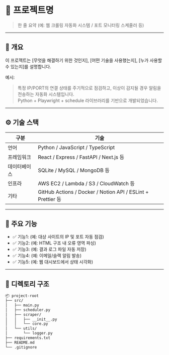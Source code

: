 # 📘 프로젝트명
> 한 줄 요약 (예: 웹 크롤링 자동화 시스템 / 포트 모니터링 스케줄러 등)

---

## 📖 개요
이 프로젝트는 [무엇을 해결하기 위한 것인지], [어떤 기술을 사용했는지], [누가 사용할 수 있는지]를 설명합니다.

예시:
> 특정 IP/PORT의 연결 상태를 주기적으로 점검하고, 이상이 감지될 경우 알림을 전송하는 자동화 시스템입니다.  
> Python + Playwright + schedule 라이브러리를 기반으로 개발되었습니다.

---

## ⚙️ 기술 스택
| 구분 | 기술 |
|------|------|
| 언어 | Python / JavaScript / TypeScript |
| 프레임워크 | React / Express / FastAPI / Next.js 등 |
| 데이터베이스 | SQLite / MySQL / MongoDB 등 |
| 인프라 | AWS EC2 / Lambda / S3 / CloudWatch 등 |
| 기타 | GitHub Actions / Docker / Notion API / ESLint + Prettier 등 |

---

## 🧱 주요 기능
- ✅ 기능1: (예: 대상 사이트의 IP 및 포트 자동 점검)
- ✅ 기능2: (예: HTML 구조 내 오류 영역 파싱)
- ✅ 기능3: (예: 결과 로그 파일 자동 저장)
- ✅ 기능4: (예: 이메일/슬랙 알림 발송)
- ✅ 기능5: (예: 웹 대시보드에서 상태 시각화)

---

## 📂 디렉토리 구조
```bash
📦 project-root
├── src/
│   ├── main.py
│   ├── scheduler.py
│   ├── scraper/
│   │   ├── __init__.py
│   │   └── core.py
│   └── utils/
│       └── logger.py
├── requirements.txt
├── README.md
└── .gitignore
